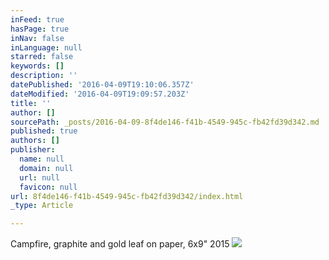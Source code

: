```yaml
---
inFeed: true
hasPage: true
inNav: false
inLanguage: null
starred: false
keywords: []
description: ''
datePublished: '2016-04-09T19:10:06.357Z'
dateModified: '2016-04-09T19:09:57.203Z'
title: ''
author: []
sourcePath: _posts/2016-04-09-8f4de146-f41b-4549-945c-fb42fd39d342.md
published: true
authors: []
publisher:
  name: null
  domain: null
  url: null
  favicon: null
url: 8f4de146-f41b-4549-945c-fb42fd39d342/index.html
_type: Article

---
```

Campfire, graphite and gold leaf on paper, 6x9" 2015
![](https://the-grid-user-content.s3-us-west-2.amazonaws.com/079bd7d0-1fe1-4ea5-91d1-eb6fb35f3390.jpg)